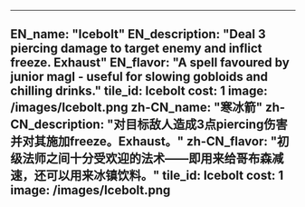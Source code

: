 ---

EN_name: "Icebolt"
EN_description: "Deal 3 piercing damage to target enemy and inflict freeze.  Exhaust"
EN_flavor: "A spell favoured by junior magI - useful for slowing gobloids and chilling drinks."
tile_id: Icebolt
cost: 1
image: /images/Icebolt.png
zh-CN_name: "寒冰箭"
zh-CN_description: "对目标敌人造成3点piercing伤害并对其施加freeze。Exhaust。"
zh-CN_flavor: "初级法师之间十分受欢迎的法术——即用来给哥布森减速，还可以用来冰镇饮料。"
tile_id: Icebolt
cost: 1
image: /images/Icebolt.png
---